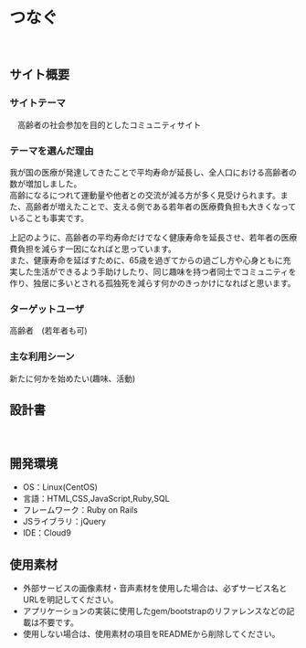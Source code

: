 # <!--ここにアプリ名を入力--> つなぐ
​
## サイト概要
### サイトテーマ
<!--何を『目的』とし、どのような『分類』なのかを簡潔に書く-->
​　高齢者の社会参加を目的としたコミュニティサイト

### テーマを選んだ理由
<!--なぜこのようなテーマにしたかを説明する-->
  我が国の医療が発達してきたことで平均寿命が延長し、全人口における高齢者の数が増加しました。  
  高齢になるにつれて運動量や他者との交流が減る方が多く見受けられます。また、高齢者が増えたことで、支える側である若年者の医療費負担も大きくなっていることも事実です。  
  
  上記のように、高齢者の平均寿命だけでなく健康寿命を延長させ、若年者の医療費負担を減らす一因になればと思っています。  
    また、健康寿命を延ばすために、65歳を過ぎてからの過ごし方や心身ともに充実した生活ができるよう手助けしたり、同じ趣味を持つ者同士でコミュニティを作り、独居に多いとされる孤独死を減らす何かのきっかけになればと思います。
 
### ターゲットユーザ
<!--誰に使ってもらうかを具体的に記載する-->
高齢者　(若年者も可)
​
### 主な利用シーン
<!--どのような時に使うのかの状況を記載すること-->
新たに何かを始めたい(趣味、活動)
​
## 設計書
<!--テーマを設定・提出する時点では不要です-->
​
## 開発環境
- OS：Linux(CentOS)
- 言語：HTML,CSS,JavaScript,Ruby,SQL
- フレームワーク：Ruby on Rails
- JSライブラリ：jQuery
- IDE：Cloud9
​
## 使用素材
- 外部サービスの画像素材・音声素材を使用した場合は、必ずサービス名とURLを明記してください。
- アプリケーションの実装に使用したgem/bootstrapのリファレンスなどの記載は不要です。
- 使用しない場合は、使用素材の項目をREADMEから削除してください。